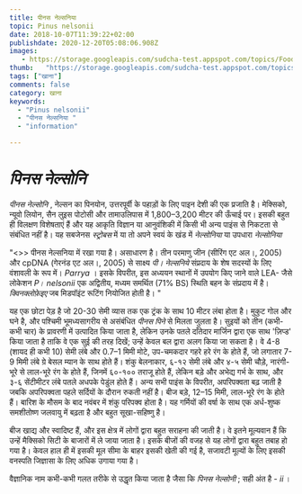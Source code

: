 ```yaml
---
title: पीनस नेल्सनिया 
topic: Pinus nelsonii
date: 2018-10-07T11:39:22+02:00
publishdate: 2020-12-20T05:08:06.908Z
images: 
   - https://storage.googleapis.com/sudcha-test.appspot.com/topics/Food/pinus_nelsonii/1.jpeg
thumb:   "https://storage.googleapis.com/sudcha-test.appspot.com/topics/Food/pinus_nelsonii/thumb.jpeg"
tags: ["खाना"]
comments: false
category: खाना
keywords: 
  - "Pinus nelsonii"
  - "पीनस नेल्सनिया "
  - "information"

---
```

<h1> <i> पिनस नेल्सोनि </i> </h1> <p> </p> <p> <i> पीनस नेल्सोनि </i>, नेल्सन का पिनयोन, उत्तरपूर्वी के पहाड़ों के लिए पाइन देशी की एक प्रजाति है। मेक्सिको, न्यूवो लियोन, सैन लुइस पोटोसी और तामाउलिपास में 1,800–3,200 मीटर की ऊँचाई पर। इसकी बहुत ही विलक्षण विशेषताएं हैं और यह आकृति विज्ञान या आनुवंशिकी में किसी भी अन्य पाइंस से निकटता से संबंधित नहीं है। यह सबजेनस <i> स्ट्रोबस </i> में या तो अपने स्वयं के खंड में <i> नेल्सोनिया </i> या उपधारा <i> नेल्सोनिया </i> </p> <p> "<>> पीनस नेल्सनिया में रखा गया है। </i> असाधारण है। तीन परमाणु जीन (सीरिंग एट अल।, 2005) और cpDNA (गेरनंड एट अल।, 2005) से साक्ष्य <i> पी। नेल्सनिये </i> संप्रदाय के शेष सदस्यों के लिए वंशावली के रूप में। <i> Parrya </i>। इसके विपरीत, इस अध्ययन स्थानों में उपयोग किए जाने वाले LEA- जैसे लोकेशन <i> P। nelsonii </i> एक अद्वितीय, मध्यम समर्थित (71% BS) स्थिति बहन के संप्रदाय में है। <i> क्विनक्लोफ़ेइए </i> जब मिडपॉइंट रूटिंग नियोजित होती है। "</p> <p> यह एक छोटा पेड़ है जो 20-30 सेमी व्यास तक एक ट्रंक के साथ 10 मीटर लंबा होता है। मुकुट गोल और घने है, और पश्चिमी भूमध्यसागरीय से असंबंधित <i> पीनस पिने </i> से मिलता जुलता है। सुइयों को तीन (कभी-कभी चार) के प्रावरणी में उत्पादित किया जाता है, लेकिन उनके पतले दाँतेदार मार्जिन द्वारा एक साथ 'ज़िप्ड' किया जाता है ताकि वे एक सुई की तरह दिखें; उन्हें केवल बल द्वारा अलग किया जा सकता है। वे 4-8 (शायद ही कभी 10) सेमी लंबे और 0.7–1 मिमी मोटे, उप-चमकदार गहरे हरे रंग के होते हैं, जो लगातार 7-9 मिमी लंबे ग्रे बेसल म्यान के साथ होते हैं। शंकु बेलनाकार, ६-१२ सेमी लंबे और ४-५ सेमी चौड़े, नारंगी-भूरे से लाल-भूरे रंग के होते हैं, जिनमें ६०-१०० तराजू होते हैं, लेकिन बड़े और अभेद्य गर्भ के साथ, और ३-६ सेंटीमीटर लंबे पतले अधपके पेडुंल होते हैं। अन्य सभी पाइंस के विपरीत, अपरिपक्वता बढ़ जाती है जबकि अपरिपक्वता पहले सर्दियों के दौरान रुकती नहीं है। बीज बड़े, 12–15 मिमी, लाल-भूरे रंग के होते हैं। बारिश के मौसम के बाद नवंबर में शंकु परिपक्व होता है। यह गर्मियों की वर्षा के साथ एक अर्ध-शुष्क समशीतोष्ण जलवायु में बढ़ता है और बहुत सूखा-सहिष्णु है। </p> <p> बीज खाद्य और स्वादिष्ट हैं, और इस क्षेत्र में लोगों द्वारा बहुत सराहना की जाती है। वे इतने मूल्यवान हैं कि उन्हें मैक्सिको सिटी के बाजारों में ले जाया जाता है। इसके बीजों की वजह से यह लोगों द्वारा बहुत तबाह हो गया है। केवल हाल ही में इसकी मूल सीमा के बाहर इसकी खेती की गई है, सजावटी मूल्यों के लिए इसकी वनस्पति जिज्ञासा के लिए अधिक उगाया गया है। </p> <p> वैज्ञानिक नाम कभी-कभी गलत तरीके से उद्धृत किया जाता है जैसा कि <i> पिनस नेल्सोनी </i>; सही अंत है - <i> ii </i>। </p> 